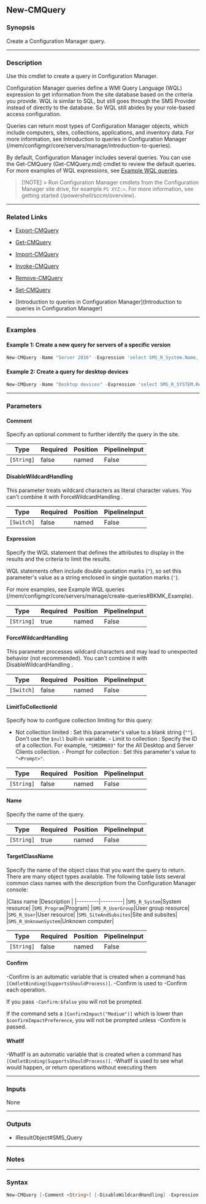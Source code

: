 New-CMQuery
-----------




### Synopsis
Create a Configuration Manager query.



---


### Description

Use this cmdlet to create a query in Configuration Manager.



Configuration Manager queries define a WMI Query Language (WQL) expression to get information from the site database based on the criteria you provide. WQL is similar to SQL, but still goes through the SMS Provider instead of directly to the database. So WQL still abides by your role-based access configuration.



Queries can return most types of Configuration Manager objects, which include computers, sites, collections, applications, and inventory data. For more information, see Introduction to queries in Configuration Manager (/mem/configmgr/core/servers/manage/introduction-to-queries).



By default, Configuration Manager includes several queries. You can use the Get-CMQuery (Get-CMQuery.md) cmdlet to review the default queries. For more examples of WQL expressions, see [Example WQL queries](/mem/configmgr/core/servers/manage/create-queries#BKMK_Example).



> [!NOTE] > Run Configuration Manager cmdlets from the Configuration Manager site drive, for example `PS XYZ:>`. For more information, see getting started (/powershell/sccm/overview).



---


### Related Links
* [Export-CMQuery](Export-CMQuery)



* [Get-CMQuery](Get-CMQuery)



* [Import-CMQuery](Import-CMQuery)



* [Invoke-CMQuery](Invoke-CMQuery)



* [Remove-CMQuery](Remove-CMQuery)



* [Set-CMQuery](Set-CMQuery)



* [Introduction to queries in Configuration Manager](Introduction to queries in Configuration Manager)





---


### Examples
#### Example 1: Create a new query for servers of a specific version
```PowerShell
New-CMQuery -Name "Server 2016" -Expression 'select SMS_R_System.Name, SMS_R_System.LastLogonUserName, SMS_G_System_OPERATING_SYSTEM.Caption from SMS_R_System inner join SMS_G_System_OPERATING_SYSTEM on SMS_G_System_OPERATING_SYSTEM.ResourceID = SMS_R_System.ResourceId where SMS_G_System_OPERATING_SYSTEM.Caption like "Microsoft Windows Server 2012%"' -TargetClassName "SMS_R_System" -LimitToCollectionId "SMS00001"
```

#### Example 2: Create a query for desktop devices
```PowerShell
New-CMQuery -Name "Desktop devices" -Expression 'select SMS_R_SYSTEM.ResourceID,SMS_R_SYSTEM.ResourceType,SMS_R_SYSTEM.Name,SMS_R_SYSTEM.SMSUniqueIdentifier,SMS_R_SYSTEM.ResourceDomainORWorkgroup,SMS_R_SYSTEM.Client from SMS_R_System inner join SMS_G_System_SYSTEM_ENCLOSURE on SMS_G_System_SYSTEM_ENCLOSURE.ResourceID = SMS_R_System.ResourceId where SMS_G_System_SYSTEM_ENCLOSURE.ChassisTypes in ( "3", "4", "5","6", "7", "15","16")' -TargetClassName "SMS_R_System" -LimitToCollectionId "XYZ000049"
```



---


### Parameters
#### **Comment**

Specify an optional comment to further identify the query in the site.






|Type      |Required|Position|PipelineInput|
|----------|--------|--------|-------------|
|`[String]`|false   |named   |False        |



#### **DisableWildcardHandling**

This parameter treats wildcard characters as literal character values. You can't combine it with ForceWildcardHandling .






|Type      |Required|Position|PipelineInput|
|----------|--------|--------|-------------|
|`[Switch]`|false   |named   |False        |



#### **Expression**

Specify the WQL statement that defines the attributes to display in the results and the criteria to limit the results.


WQL statements often include double quotation marks (`"`), so set this parameter's value as a string enclosed in single quotation marks (`'`).


For more examples, see Example WQL queries (/mem/configmgr/core/servers/manage/create-queries#BKMK_Example).






|Type      |Required|Position|PipelineInput|
|----------|--------|--------|-------------|
|`[String]`|true    |named   |False        |



#### **ForceWildcardHandling**

This parameter processes wildcard characters and may lead to unexpected behavior (not recommended). You can't combine it with DisableWildcardHandling .






|Type      |Required|Position|PipelineInput|
|----------|--------|--------|-------------|
|`[Switch]`|false   |named   |False        |



#### **LimitToCollectionId**

Specify how to configure collection limiting for this query:


* Not collection limited : Set this parameter's value to a blank string (`""`). Don't use the `$null` built-in variable. - Limit to collection : Specify the ID of a collection. For example, `"SMSDM003"` for the All Desktop and Server Clients collection. - Prompt for collection : Set this parameter's value to `"<Prompt>"`.






|Type      |Required|Position|PipelineInput|
|----------|--------|--------|-------------|
|`[String]`|false   |named   |False        |



#### **Name**

Specify the name of the query.






|Type      |Required|Position|PipelineInput|
|----------|--------|--------|-------------|
|`[String]`|true    |named   |False        |



#### **TargetClassName**

Specify the name of the object class that you want the query to return. There are many object types available. The following table lists several common class names with the description from the Configuration Manager console:


|Class name  |Description  | |---------|---------| |`SMS_R_System`|System resource| |`SMS_Program`|Program| |`SMS_R_UserGroup`|User group resource| |`SMS_R_User`|User resource| |`SMS_SiteAndSubsites`|Site and subsites| |`SMS_R_UnknownSystem`|Unknown computer|






|Type      |Required|Position|PipelineInput|
|----------|--------|--------|-------------|
|`[String]`|false   |named   |False        |



#### **Confirm**
-Confirm is an automatic variable that is created when a command has ```[CmdletBinding(SupportsShouldProcess)]```.
-Confirm is used to -Confirm each operation.

If you pass ```-Confirm:$false``` you will not be prompted.


If the command sets a ```[ConfirmImpact("Medium")]``` which is lower than ```$confirmImpactPreference```, you will not be prompted unless -Confirm is passed.

#### **WhatIf**
-WhatIf is an automatic variable that is created when a command has ```[CmdletBinding(SupportsShouldProcess)]```.
-WhatIf is used to see what would happen, or return operations without executing them


---


### Inputs
None





---


### Outputs
* IResultObject#SMS_Query






---


### Notes




---


### Syntax
```PowerShell
New-CMQuery [-Comment <String>] [-DisableWildcardHandling] -Expression <String> [-ForceWildcardHandling] [-LimitToCollectionId <String>] -Name <String> [-TargetClassName <String>] [-Confirm] [-WhatIf] [<CommonParameters>]
```

